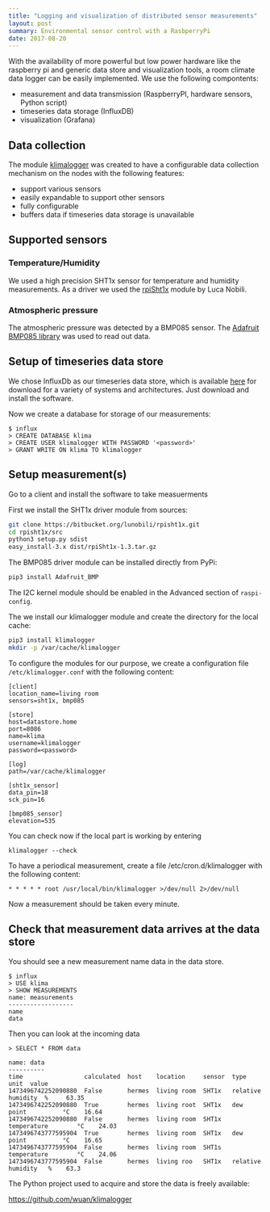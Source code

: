 ```yaml
---
title: "Logging and visualization of distributed sensor measurements"
layout: post
summary: Environmental sensor control with a RasbperryPi
date: 2017-08-20
---
```



With the availability of more powerful but low power hardware like the raspberry pi and generic data store and visualization tools, a room climate data logger can be easily implemented. We use the following compontents:

  * measurement and data transmission (RaspberryPI, hardware sensors, Python script)
  * timeseries data storage (InfluxDB)
  * visualization (Grafana)

## Data collection

The module [klimalogger](https://github.com/wuan/klimalogger) was created to have a configurable data collection mechanism on the nodes with the following features:

  * support various sensors
  * easily expandable to support other sensors
  * fully configurable
  * buffers data if timeseries data storage is unavailable

## Supported sensors

### Temperature/Humidity

We used a high precision SHT1x sensor for temperature and humidity measurements. As a driver we used the [rpiSht1x](https://bitbucket.org/lunobili/rpisht1x) module by Luca Nobili.

### Atmospheric pressure

The atmospheric pressure was detected by a BMP085 sensor. The [Adafruit BMP085 library](https://github.com/adafruit/Adafruit-BMP085-Library) was used to read out data.

## Setup of timeseries data store

We chose InfluxDb as our timeseries data store, which is available [here](https://www.influxdata.com/downloads/) for download for a variety of systems and architectures. Just download and install the software.

Now we create a database for storage of our measurements:

```
$ influx
> CREATE DATABASE klima
> CREATE USER klimalogger WITH PASSWORD '<password>'
> GRANT WRITE ON klima TO klimalogger
```

## Setup measurement(s)

Go to a client and install the software to take measuerments

First we install the SHT1x driver module from sources:

```sh
git clone https://bitbucket.org/lunobili/rpisht1x.git
cd rpisht1x/src
python3 setup.py sdist
easy_install-3.x dist/rpiSht1x-1.3.tar.gz 
```

The BMP085 driver module can be installed directly from PyPi:

```sh
pip3 install Adafruit_BMP
```

The I2C kernel module should be enabled in the Advanced section of `raspi-config`.

The we install our klimalogger module and create the directory for the local cache:

```sh
pip3 install klimalogger
mkdir -p /var/cache/klimalogger
```

 To configure the modules for our purpose, we create a configuration file `/etc/klimalogger.conf` with the following content:


```
[client]
location_name=living room
sensors=sht1x, bmp085

[store]
host=datastore.home
port=8086
name=klima
username=klimalogger
password=<password>

[log]
path=/var/cache/klimalogger

[sht1x_sensor]
data_pin=18
sck_pin=16

[bmp085_sensor]
elevation=535
```

You can check now if the local part is working by entering

```
klimalogger --check
```

To have a periodical measurement, create a file /etc/cron.d/klimalogger with the following content:

```
* * * * * root /usr/local/bin/klimalogger >/dev/null 2>/dev/null
```

Now a measurement should be taken every minute.

## Check that measurement data arrives at the data store

You should see a new measurement name data in the data store.

```
$ influx
> USE klima
> SHOW MEASUREMENTS
name: measurements
------------------
name
data
```

Then you can look at the incoming data

```
> SELECT * FROM data

name: data
----------
time                 calculated  host    location     sensor  type               unit  value
1473496742252090880  False       hermes  living room  SHT1x   relative humidity  %     63.35
1473496742252090880  True        hermes  living root  SHT1x   dew point          °C    16.64
1473496742252090880  False       hermes  living room  SHT1x   temperature        °C    24.03
1473496743777595904  True        hermes  living room  SHT1x   dew point          °C    16.65
1473496743777595904  False       hermes  living room  SHT1s   temperature        °C    24.06
1473496743777595904  False       hermes  living roo   SHT1x   relative humidity   %    63.3
```

The Python project used to acquire and store the data is freely available:

https://github.com/wuan/klimalogger
